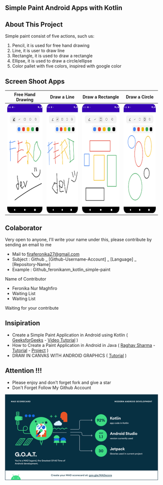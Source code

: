 ## Simple Paint Android Apps with Kotlin

## About This Project
Simple paint consist of five actions, such us:
1. Pencil, it is used for free hand drawing
2. Line, it is user to draw line
3. Rectangle, it is used to draw a rectangle
4. Ellipse, it is used to draw a circle/ellipse
5. Color pallet with five colors, inspired with google color

## Screen Shoot Apps

|Free Hand Drawing |   Draw a Line              |   Draw a Rectangle    | Draw a Circle |
|:------------------:|:----------------------------:|:---------------------:|:-----------------:|
|<img width="200px" height="360px" src="docs/images/ss_pencil.png"> | <img width="200px" height="360px" src="docs/images/ss_line.png"> | <img width="200px" height="360px" src="docs/images/ss_rectangle.png"> | <img width="200px" height="360px" src="docs/images/ss_circle.png"> |

## Colaborator
Very open to anyone, I'll write your name under this, please contribute by sending an email to me

- Mail to firaferonika27@gmail.com
- Subject : Github _ [Github-Username-Account] _ [Language] _ [Repository-Name]
- Example : Github_feronikanm_kotlin_simple-paint

Name of Contributor 
- Feronika Nur Maghfiro
- Waiting List
- Waiting List

Waiting for your contribute

## Insipiration
- Create a Simple Paint Application in Android using Kotlin ( [GeeksforGeeks](https://www.youtube.com/channel/UC0RhatS1pyxInC00YKjjBqQ) - [Video Tutorial](https://www.youtube.com/watch?v=8mjv_iDSLcw) )
- How to Create a Paint Application in Android in Java ( [Raghav Sharma](https://github.com/raghavtilak) - [Tutorial](https://www.geeksforgeeks.org/how-to-create-a-paint-application-in-android/) - [Project](https://github.com/raghavtilak/Paint) )
- DRAW IN CANVAS WITH ANDROID GRAPHICS ( [Tutorial](https://learningprogramming.net/mobile/android/draw-in-canvas-with-android-graphics/) )

## Attention !!!
- Please enjoy and don't forget fork and give a star
- Don't Forget Follow My Github Account

![ScreenShoot Mad Score Apps](docs/images/mad_score.png?raw=true)

